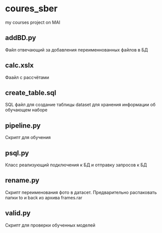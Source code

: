 # coures_sber
my courses project on MAI



## addBD.py
Файл отвечающий за добавления переименнованных файлов в БД
## calc.xslx
Фаайл с рассчётами
## create_table.sql
SQL файл для создание таблицы dataset для хранения информации об обучающем наборе
## pipeline.py
Скрипт для обучения
## psql.py
Класс реализующий подключения к БД и отправку запросов к БД
## rename.py
Скрипт переименования фото в датасет. Предварительно распаковать папки to и back из архива frames.rar
## valid.py
Скрипт для проверки обученных моделей
